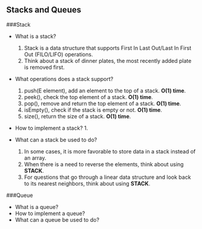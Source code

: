 ## <a name='toc'>Stacks and Queues</a>

###Stack

* What is a stack?
  1. Stack is a data structure that supports First In Last Out/Last In First Out (FILO/LIFO) operations.
  2. Think about a stack of dinner plates, the most recently added plate is removed first.
  
* What operations does a stack support?
  1. push(E element), add an element to the top of a stack. **O(1) time**.
  2. peek(), check the top element of a stack. **O(1) time**.
  3. pop(), remove and return the top element of a stack. **O(1) time**.
  4. isEmpty(), check if the stack is empty or not. **O(1) time**.
  5. size(), return the size of a stack. **O(1) time**.
  
* How to implement a stack?
  1. 
  
* What can a stack be used to do?
  1. In some cases, it is more favorable to store data in a stack instead of an array.
  2. When there is a need to reverse the elements, think about using **STACK**.
  3. For questions that go through a linear data structure and look back to its nearest neighbors, think about using **STACK**.



###Queue
* What is a queue?
* How to implement a queue?
* What can a queue be used to do?

